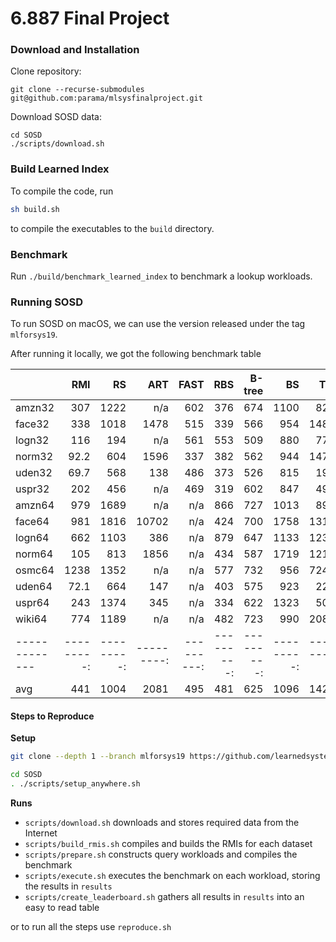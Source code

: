 # 6.887 Final Project

### Download and Installation 

Clone repository:
```
git clone --recurse-submodules git@github.com:parama/mlsysfinalproject.git
```

Download SOSD data:
```
cd SOSD
./scripts/download.sh
```

### Build Learned Index

To compile the code, run 
```bash
sh build.sh
```
to compile the executables to the `build` directory.


### Benchmark

Run `./build/benchmark_learned_index` to benchmark a lookup workloads.

### Running SOSD

To run SOSD on macOS, we can use the version released under the tag `mlforsys19`.

After running it locally, we got the following benchmark table

|               |       RMI |        RS |       ART |      FAST |       RBS |    B-tree |        BS |       TIP |        IS |
| ------------- | ---------:| ---------:| ---------:| ---------:| ---------:| ---------:| ---------:| ---------:| ---------:|
| amzn32        |       307 |      1222 |       n/a |       602 |       376 |       674 |      1100 |       824 |      5021 |
| face32        |       338 |      1018 |      1478 |       515 |       339 |       566 |       954 |      1480 |      1235 |
| logn32        |       116 |       194 |       n/a |       561 |       553 |       509 |       880 |       770 |       n/a |
| norm32        |      92.2 |       604 |      1596 |       337 |       382 |       562 |       944 |      1472 |     11482 |
| uden32        |      69.7 |       568 |       138 |       486 |       373 |       526 |       815 |       191 |      55.5 |
| uspr32        |       202 |       456 |       n/a |       469 |       319 |       602 |       847 |       499 |       499 |
| amzn64        |       979 |      1689 |       n/a |       n/a |       866 |       727 |      1013 |       897 |      5866 |
| face64        |       981 |      1816 |     10702 |       n/a |       424 |       700 |      1758 |      1317 |      2000 |
| logn64        |       662 |      1103 |       386 |       n/a |       879 |       647 |      1133 |      1234 |       n/a |
| norm64        |       105 |       813 |      1856 |       n/a |       434 |       587 |      1719 |      1219 |     13017 |
| osmc64        |      1238 |      1352 |       n/a |       n/a |       577 |       732 |       956 |      7245 |    106801 |
| uden64        |      72.1 |       664 |       147 |       n/a |       403 |       575 |       923 |       223 |      77.8 |
| uspr64        |       243 |      1374 |       345 |       n/a |       334 |       622 |      1323 |       506 |       628 |
| wiki64        |       774 |      1189 |       n/a |       n/a |       482 |       723 |       990 |      2089 |      9819 |
| ------------- | ---------:| ---------:| ---------:| ---------:| ---------:| ---------:| ---------:| ---------:| ---------:|
| avg           |       441 |      1004 |      2081 |       495 |       481 |       625 |      1096 |      1426 |     13041 |


#### Steps to Reproduce

**Setup**
```bash
git clone --depth 1 --branch mlforsys19 https://github.com/learnedsystems/SOSD.git

cd SOSD 
. ./scripts/setup_anywhere.sh
```

**Runs**
* `scripts/download.sh` downloads and stores required data from the Internet
* `scripts/build_rmis.sh` compiles and builds the RMIs for each dataset
* `scripts/prepare.sh` constructs query workloads and compiles the benchmark
* `scripts/execute.sh` executes the benchmark on each workload, storing the results in `results`
* `scripts/create_leaderboard.sh` gathers all results in `results` into an easy to read table

or to run all the steps use `reproduce.sh`